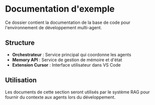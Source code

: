 # Documentation d'exemple

Ce dossier contient la documentation de la base de code pour l'environnement de développement multi-agent.

## Structure

- **Orchestrateur** : Service principal qui coordonne les agents
- **Memory API** : Service de gestion de mémoire et d'état
- **Extension Cursor** : Interface utilisateur dans VS Code

## Utilisation

Les documents de cette section seront utilisés par le système RAG pour fournir du contexte aux agents lors du développement. 